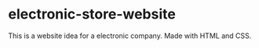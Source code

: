 # electronic-store-website
This is a website idea for a electronic company. Made with HTML and CSS.
